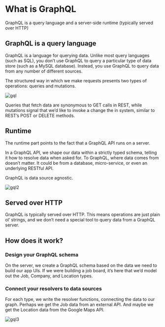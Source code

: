 # What is GraphQL
GraphQL is a query language and a server-side runtime (typically served over HTTP)

## GraphQL is a query language
GraphQL is a language for querying data. Unlike most query languages (such as SQL), you don’t use GraphQL to query a particular type of data store (such as a MySQL database). Instead, you use GraphQL to query data from any number of different sources.

The structured way in which we make requests presents two types of operations: queries and mutations.

![gql](https://user-images.githubusercontent.com/85268031/155038062-3ef746ad-c872-4c1b-a830-7e3947a4360d.png)

Queries that fetch data are synonymous to GET calls in REST, while mutations signal that we’d like to invoke a change the in system, similar to REST’s POST or DELETE methods.

## Runtime
The runtime part points to the fact that a GraphQL API runs on a server.

In a GraphQL API, we shape our data within a strictly typed schema, telling it how to resolve data when asked for. To GraphQL, where data comes from doesn’t matter. It could be from a database, micro-service, or even an underlying RESTful API.

GraphQL is data source agnostic.

![gql2](https://user-images.githubusercontent.com/85268031/155049912-361cd5af-9d5a-45ee-9e1f-8e4f4e4fa8bb.png)


## Served over HTTP
GraphQL is typically served over HTTP. This means operations are just plain ol’ strings, and we don’t need a special tool to query data from a GraphQL server.

## How does it work?
### Design your GraphQL schema
On the server, we create a GraphQL schema based on the data we need to build our app UIs. If we were building a job board, it’s here that we’d model out the Job, Company, and Location types.

### Connect your resolvers to data sources
For each type, we write the resolver functions, connecting the data to our graph. Perhaps we get the Job data from an external API. And maybe we get the Location data from the Google Maps API.

![gql3](https://user-images.githubusercontent.com/85268031/155049929-fdaa9436-1e32-4cbc-94b4-a5f465ab234e.png)

